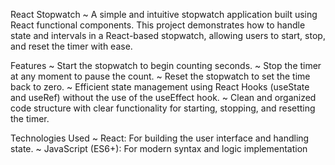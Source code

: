 React Stopwatch
~ A simple and intuitive stopwatch application built using React functional components. This project demonstrates how to handle state and intervals in a React-based stopwatch, allowing users to start, stop, and reset the timer with ease.

Features
~ Start the stopwatch to begin counting seconds.
~ Stop the timer at any moment to pause the count.
~ Reset the stopwatch to set the time back to zero.
~ Efficient state management using React Hooks (useState and useRef) without the use of the useEffect hook.
~ Clean and organized code structure with clear functionality for starting, stopping, and resetting the timer.

Technologies Used
~ React: For building the user interface and handling state.
~ JavaScript (ES6+): For modern syntax and logic implementation

